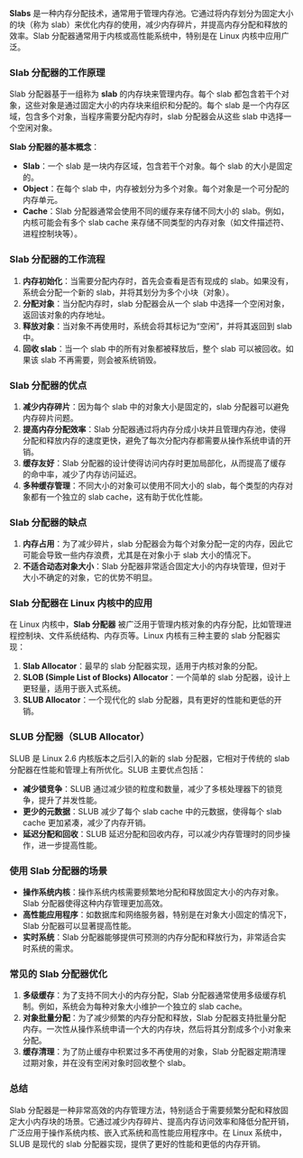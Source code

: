 **Slabs** 是一种内存分配技术，通常用于管理内存池。它通过将内存划分为固定大小的块（称为 slab）来优化内存的使用，减少内存碎片，并提高内存分配和释放的效率。Slab 分配器通常用于内核或高性能系统中，特别是在 Linux 内核中应用广泛。

### **Slab 分配器的工作原理**

Slab 分配器基于一组称为 **slab** 的内存块来管理内存。每个 slab 都包含若干个对象，这些对象是通过固定大小的内存块来组织和分配的。每个 slab 是一个内存区域，包含多个对象，当程序需要分配内存时，slab 分配器会从这些 slab 中选择一个空闲对象。

**Slab 分配器的基本概念**：

- **Slab**：一个 slab 是一块内存区域，包含若干个对象。每个 slab 的大小是固定的。
- **Object**：在每个 slab 中，内存被划分为多个对象。每个对象是一个可分配的内存单元。
- **Cache**：Slab 分配器通常会使用不同的缓存来存储不同大小的 slab。例如，内核可能会有多个 slab cache 来存储不同类型的内存对象（如文件描述符、进程控制块等）。

### **Slab 分配器的工作流程**

1. **内存初始化**：当需要分配内存时，首先会查看是否有现成的 slab。如果没有，系统会分配一个新的 slab，并将其划分为多个小块（对象）。
2. **分配对象**：当分配内存时，slab 分配器会从一个 slab 中选择一个空闲对象，返回该对象的内存地址。
3. **释放对象**：当对象不再使用时，系统会将其标记为“空闲”，并将其返回到 slab 中。
4. **回收 slab**：当一个 slab 中的所有对象都被释放后，整个 slab 可以被回收。如果该 slab 不再需要，则会被系统销毁。

### **Slab 分配器的优点**

1. **减少内存碎片**：因为每个 slab 中的对象大小是固定的，slab 分配器可以避免内存碎片问题。
2. **提高内存分配效率**：Slab 分配器通过将内存分成小块并且管理内存池，使得分配和释放内存的速度更快，避免了每次分配内存都需要从操作系统申请的开销。
3. **缓存友好**：Slab 分配器的设计使得访问内存时更加局部化，从而提高了缓存的命中率，减少了内存访问延迟。
4. **多种缓存管理**：不同大小的对象可以使用不同大小的 slab，每个类型的内存对象都有一个独立的 slab cache，这有助于优化性能。

### **Slab 分配器的缺点**

1. **内存占用**：为了减少碎片，slab 分配器会为每个对象分配一定的内存，因此它可能会导致一些内存浪费，尤其是在对象小于 slab 大小的情况下。
2. **不适合动态对象大小**：Slab 分配器非常适合固定大小的内存块管理，但对于大小不确定的对象，它的优势不明显。

### **Slab 分配器在 Linux 内核中的应用**

在 Linux 内核中，**Slab 分配器** 被广泛用于管理内核对象的内存分配，比如管理进程控制块、文件系统结构、内存页等。Linux 内核有三种主要的 slab 分配器实现：

1. **Slab Allocator**：最早的 slab 分配器实现，适用于内核对象的分配。
2. **SLOB (Simple List of Blocks) Allocator**：一个简单的 slab 分配器，设计上更轻量，适用于嵌入式系统。
3. **SLUB Allocator**：一个现代化的 slab 分配器，具有更好的性能和更低的开销。

### **SLUB 分配器（SLUB Allocator）**

SLUB 是 Linux 2.6 内核版本之后引入的新的 slab 分配器，它相对于传统的 slab 分配器在性能和管理上有所优化。SLUB 主要优点包括：

- **减少锁竞争**：SLUB 通过减少锁的粒度和数量，减少了多核处理器下的锁竞争，提升了并发性能。
- **更少的元数据**：SLUB 减少了每个 slab cache 中的元数据，使得每个 slab cache 更加紧凑，减少了内存开销。
- **延迟分配和回收**：SLUB 延迟分配和回收内存，可以减少内存管理时的同步操作，进一步提高性能。

### **使用 Slab 分配器的场景**

- **操作系统内核**：操作系统内核需要频繁地分配和释放固定大小的内存对象。Slab 分配器使得这种内存管理更加高效。
- **高性能应用程序**：如数据库和网络服务器，特别是在对象大小固定的情况下，Slab 分配器可以显著提高性能。
- **实时系统**：Slab 分配器能够提供可预测的内存分配和释放行为，非常适合实时系统的需求。

### **常见的 Slab 分配器优化**

1. **多级缓存**：为了支持不同大小的内存分配，Slab 分配器通常使用多级缓存机制。例如，系统会为每种对象大小维护一个独立的 slab cache。
2. **对象批量分配**：为了减少频繁的内存分配和释放，Slab 分配器支持批量分配内存。一次性从操作系统申请一个大的内存块，然后将其分割成多个小对象来分配。
3. **缓存清理**：为了防止缓存中积累过多不再使用的对象，Slab 分配器定期清理过期对象，并在没有空闲对象时回收整个 slab。

### **总结**

Slab 分配器是一种非常高效的内存管理方法，特别适合于需要频繁分配和释放固定大小内存块的场景。它通过减少内存碎片、提高内存访问效率和降低分配开销，广泛应用于操作系统内核、嵌入式系统和高性能应用程序中。在 Linux 系统中，SLUB 是现代的 slab 分配器实现，提供了更好的性能和更低的内存开销。